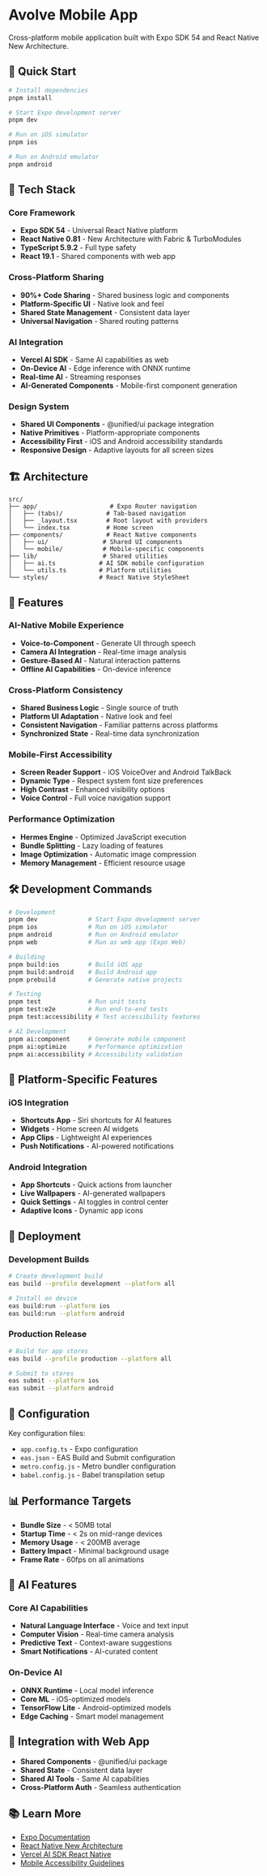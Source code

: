 # Avolve Mobile App

Cross-platform mobile application built with Expo SDK 54 and React Native New Architecture.

## 🚀 Quick Start

```bash
# Install dependencies
pnpm install

# Start Expo development server
pnpm dev

# Run on iOS simulator
pnpm ios

# Run on Android emulator
pnpm android
```

## 📱 Tech Stack

### Core Framework
- **Expo SDK 54** - Universal React Native platform
- **React Native 0.81** - New Architecture with Fabric & TurboModules
- **TypeScript 5.9.2** - Full type safety
- **React 19.1** - Shared components with web app

### Cross-Platform Sharing
- **90%+ Code Sharing** - Shared business logic and components
- **Platform-Specific UI** - Native look and feel
- **Shared State Management** - Consistent data layer
- **Universal Navigation** - Shared routing patterns

### AI Integration
- **Vercel AI SDK** - Same AI capabilities as web
- **On-Device AI** - Edge inference with ONNX runtime
- **Real-time AI** - Streaming responses
- **AI-Generated Components** - Mobile-first component generation

### Design System
- **Shared UI Components** - @unified/ui package integration
- **Native Primitives** - Platform-appropriate components
- **Accessibility First** - iOS and Android accessibility standards
- **Responsive Design** - Adaptive layouts for all screen sizes

## 🏗️ Architecture

```
src/
├── app/                    # Expo Router navigation
│   ├── (tabs)/            # Tab-based navigation
│   ├── _layout.tsx        # Root layout with providers
│   └── index.tsx          # Home screen
├── components/            # React Native components
│   ├── ui/               # Shared UI components
│   └── mobile/           # Mobile-specific components
├── lib/                  # Shared utilities
│   ├── ai.ts            # AI SDK mobile configuration
│   └── utils.ts         # Platform utilities
└── styles/              # React Native StyleSheet
```

## 🎯 Features

### AI-Native Mobile Experience
- **Voice-to-Component** - Generate UI through speech
- **Camera AI Integration** - Real-time image analysis
- **Gesture-Based AI** - Natural interaction patterns
- **Offline AI Capabilities** - On-device inference

### Cross-Platform Consistency
- **Shared Business Logic** - Single source of truth
- **Platform UI Adaptation** - Native look and feel
- **Consistent Navigation** - Familiar patterns across platforms
- **Synchronized State** - Real-time data synchronization

### Mobile-First Accessibility
- **Screen Reader Support** - iOS VoiceOver and Android TalkBack
- **Dynamic Type** - Respect system font size preferences
- **High Contrast** - Enhanced visibility options
- **Voice Control** - Full voice navigation support

### Performance Optimization
- **Hermes Engine** - Optimized JavaScript execution
- **Bundle Splitting** - Lazy loading of features
- **Image Optimization** - Automatic image compression
- **Memory Management** - Efficient resource usage

## 🛠️ Development Commands

```bash
# Development
pnpm dev              # Start Expo development server
pnpm ios              # Run on iOS simulator
pnpm android          # Run on Android emulator
pnpm web              # Run as web app (Expo Web)

# Building
pnpm build:ios        # Build iOS app
pnpm build:android    # Build Android app
pnpm prebuild         # Generate native projects

# Testing
pnpm test             # Run unit tests
pnpm test:e2e         # Run end-to-end tests
pnpm test:accessibility # Test accessibility features

# AI Development
pnpm ai:component     # Generate mobile component
pnpm ai:optimize      # Performance optimization
pnpm ai:accessibility # Accessibility validation
```

## 📱 Platform-Specific Features

### iOS Integration
- **Shortcuts App** - Siri shortcuts for AI features
- **Widgets** - Home screen AI widgets
- **App Clips** - Lightweight AI experiences
- **Push Notifications** - AI-powered notifications

### Android Integration
- **App Shortcuts** - Quick actions from launcher
- **Live Wallpapers** - AI-generated wallpapers
- **Quick Settings** - AI toggles in control center
- **Adaptive Icons** - Dynamic app icons

## 🚀 Deployment

### Development Builds
```bash
# Create development build
eas build --profile development --platform all

# Install on device
eas build:run --platform ios
eas build:run --platform android
```

### Production Release
```bash
# Build for app stores
eas build --profile production --platform all

# Submit to stores
eas submit --platform ios
eas submit --platform android
```

## 🔧 Configuration

Key configuration files:
- `app.config.ts` - Expo configuration
- `eas.json` - EAS Build and Submit configuration
- `metro.config.js` - Metro bundler configuration
- `babel.config.js` - Babel transpilation setup

## 📊 Performance Targets

- **Bundle Size** - < 50MB total
- **Startup Time** - < 2s on mid-range devices
- **Memory Usage** - < 200MB average
- **Battery Impact** - Minimal background usage
- **Frame Rate** - 60fps on all animations

## 🤖 AI Features

### Core AI Capabilities
- **Natural Language Interface** - Voice and text input
- **Computer Vision** - Real-time camera analysis
- **Predictive Text** - Context-aware suggestions
- **Smart Notifications** - AI-curated content

### On-Device AI
- **ONNX Runtime** - Local model inference
- **Core ML** - iOS-optimized models
- **TensorFlow Lite** - Android-optimized models
- **Edge Caching** - Smart model management

## 🔗 Integration with Web App

- **Shared Components** - @unified/ui package
- **Shared State** - Consistent data layer
- **Shared AI Tools** - Same AI capabilities
- **Cross-Platform Auth** - Seamless authentication

## 📚 Learn More

- [Expo Documentation](https://docs.expo.dev)
- [React Native New Architecture](https://reactnative.dev/docs/the-new-architecture/landing-page)
- [Vercel AI SDK React Native](https://sdk.vercel.ai/docs/guides/frameworks/react-native)
- [Mobile Accessibility Guidelines](https://developer.apple.com/accessibility/)
